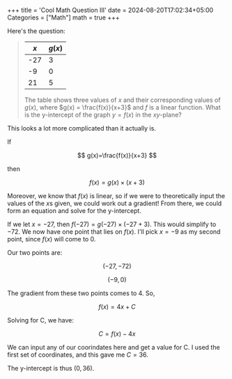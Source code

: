 +++
title = 'Cool Math Question III'
date = 2024-08-20T17:02:34+05:00
Categories = ["Math"]
math = true
+++

Here's the question:

> |$x$     |$g(x)$  |
> |--------|--------|
> |-27     |3       | 
> |-9      |0       | 
> |21      |5       | 
> 
> The table shows three values of $x$ and their corresponding values of $g(x)$, where $g(x) = \frac{f(x)}{x+3}$ and $f$ is a linear function. What is the y-intercept of the graph $y=f(x)$ in the $xy$-plane?

This looks a lot more complicated than it actually is.

If

$$ g(x)=\frac{f(x)}{x+3} $$

then

$$ f(x) = g(x) \times (x+3) $$

Moreover, we know that $f(x)$ is linear, so if we were to theoretically input the values of the $x$s given, we could work out a gradient! From there, we could form an equation and solve for the y-intercept.

If we let $x=-27$, then $f(-27)=g(-27) \times (-27+3)$. This would simplify to $-72$. We now have one point that lies on $f(x)$. I'll pick $x=-9$ as my second point, since $f(x)$ will come to $0$.

Our two points are:

$$(-27, -72)$$

$$ (-9, 0) $$

The gradient from these two points comes to $4$. So,

$$f(x)=4x+C$$

Solving for C, we have:

$$C=f(x)-4x$$

We can input any of our coorindates here and get a value for C. I used the first set of coordinates, and this gave me $C=36$.

The y-intercept is thus $(0, 36)$.
